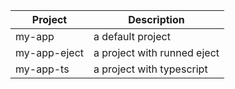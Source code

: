 Project | Description
------------ | -------------
my-app | a default project 
my-app-eject | a project with runned eject
my-app-ts | a project with typescript